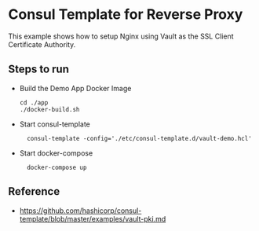 # Consul Template for Reverse Proxy

This example shows how to setup Nginx using Vault as the SSL Client Certificate
Authority.

## Steps to run

* Build the Demo App Docker Image
  ```
  cd ./app
  ./docker-build.sh
  ```
* Start consul-template
  ```
    consul-template -config='./etc/consul-template.d/vault-demo.hcl'
  ```
* Start docker-compose
  ```
    docker-compose up
  ```

## Reference
* https://github.com/hashicorp/consul-template/blob/master/examples/vault-pki.md

